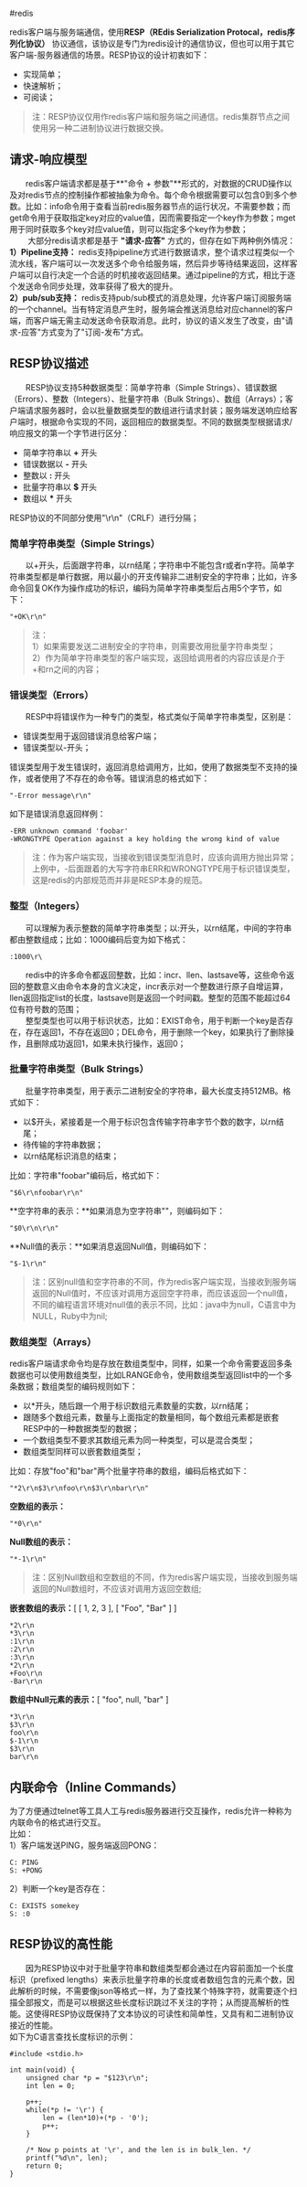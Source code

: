 #redis 

redis客户端与服务端通信，使用**RESP（REdis Serialization Protocal，redis序列化协议）** 协议通信，该协议是专门为redis设计的通信协议，但也可以用于其它客户端-服务器通信的场景。RESP协议的设计初衷如下：

-   实现简单；
-   快速解析；
-   可阅读；

> 注：RESP协议仅用作redis客户端和服务端之间通信。redis集群节点之间使用另一种二进制协议进行数据交换。

## 请求-响应模型

    redis客户端请求都是基于**"命令 + 参数"**形式的，对数据的CRUD操作以及对redis节点的控制操作都被抽象为命令。每个命令根据需要可以包含0到多个参数。比如：info命令用于查看当前redis服务器节点的运行状况，不需要参数；而get命令用于获取指定key对应的value值，因而需要指定一个key作为参数；mget用于同时获取多个key对应value值，则可以指定多个key作为参数；  
    
大部分redis请求都是基于 **"请求-应答"** 方式的，但存在如下两种例外情况：  
**1）Pipeline支持：** redis支持pipeline方式进行数据请求，整个请求过程类似一个流水线，客户端可以一次发送多个命令给服务端，然后异步等待结果返回，这样客户端可以自行决定一个合适的时机接收返回结果。通过pipeline的方式，相比于逐个发送命令同步处理，效率获得了极大的提升。  
**2）pub/sub支持：** redis支持pub/sub模式的消息处理，允许客户端订阅服务端的一个channel。当有特定消息产生时，服务端会推送消息给对应channel的客户端，而客户端无需主动发送命令获取消息。此时，协议的语义发生了改变，由"请求-应答"方式变为了"订阅-发布"方式。

## RESP协议描述

    RESP协议支持5种数据类型：简单字符串（Simple Strings）、错误数据（Errors）、整数（Integers）、批量字符串（Bulk Strings）、数组（Arrays）；客户端请求服务器时，会以批量数据类型的数组进行请求封装；服务端发送响应给客户端时，根据命令实现的不同，返回相应的数据类型。不同的数据类型根据请求/响应报文的第一个字节进行区分：

-   简单字符串以 **+** 开头
-   错误数据以 **-** 开头
-   整数以 **:** 开头
-   批量字符串以 **$** 开头
-   数组以 **\*** 开头

RESP协议的不同部分使用"\\r\\n"（CRLF）进行分隔；

### 简单字符串类型（Simple Strings）

    以+开头，后面跟字符串，以rn结尾；字符串中不能包含r或者n字符。简单字符串类型都是单行数据，用以最小的开支传输非二进制安全的字符串；比如，许多命令回复OK作为操作成功的标识，编码为简单字符串类型后占用5个字节，如下：

```
"+OK\r\n"
```

> 注：  
> 1）如果需要发送二进制安全的字符串，则需要改用批量字符串类型；  
> 2）作为简单字符串类型的客户端实现，返回给调用者的内容应该是介于+和rn之间的内容；

### 错误类型（Errors）

    RESP中将错误作为一种专门的类型，格式类似于简单字符串类型，区别是：

-   错误类型用于返回错误消息给客户端；
-   错误类型以-开头；

错误类型用于发生错误时，返回消息给调用方，比如，使用了数据类型不支持的操作，或者使用了不存在的命令等。错误消息的格式如下：

```
"-Error message\r\n"
```

如下是错误消息返回样例：

```
-ERR unknown command 'foobar'
-WRONGTYPE Operation against a key holding the wrong kind of value
```

> 注：作为客户端实现，当接收到错误类型消息时，应该向调用方抛出异常；上例中，-后面跟着的大写字符串ERR和WRONGTYPE用于标识错误类型，这是redis的内部规范而并非是RESP本身的规范。

### 整型（Integers）

    可以理解为表示整数的简单字符串类型；以:开头，以rn结尾，中间的字符串都由整数组成；比如：1000编码后变为如下格式：

```
:1000\r\
```

    redis中的许多命令都返回整数，比如：incr、llen、lastsave等，这些命令返回的整数意义由命令本身的含义决定，incr表示对一个整数进行原子自增运算，llen返回指定list的长度，lastsave则是返回一个时间戳。整型的范围不能超过64位有符号数的范围；  
    整型类型也可以用于标识状态，比如：EXIST命令，用于判断一个key是否存在，存在返回1，不存在返回0；DEL命令，用于删除一个key，如果执行了删除操作，且删除成功返回1，如果未执行操作，返回0；

### 批量字符串类型（Bulk Strings）

    批量字符串类型，用于表示二进制安全的字符串，最大长度支持512MB。格式如下：

-   以$开头，紧接着是一个用于标识包含传输字符串字节个数的数字，以rn结尾；
-   待传输的字符串数据；
-   以rn结尾标识消息的结束；

比如：字符串"foobar"编码后，格式如下：

```
"$6\r\nfoobar\r\n"
```

**空字符串的表示：**如果消息为空字符串""，则编码如下：

```
"$0\r\n\r\n"
```

**Null值的表示：**如果消息返回Null值，则编码如下：

```
"$-1\r\n"
```

> 注：区别null值和空字符串的不同，作为redis客户端实现，当接收到服务端返回的Null值时，不应该对调用方返回空字符串，而应该返回一个null值，不同的编程语言环境对null值的表示不同，比如：java中为null，C语言中为NULL，Ruby中为nil;

### 数组类型（Arrays）

redis客户端请求命令均是存放在数组类型中，同样，如果一个命令需要返回多条数据也可以使用数组类型，比如LRANGE命令，使用数组类型返回list中的一个多条数据；数组类型的编码规则如下：

-   以*开头，随后跟一个用于标识数组元素数量的实数，以rn结尾；
-   跟随多个数组元素，数量与上面指定的数量相同，每个数组元素都是嵌套RESP中的一种数据类型的数据；
-   一个数组类型不要求其数组元素为同一种类型，可以是混合类型；
-   数组类型同样可以嵌套数组类型；

比如：存放"foo"和"bar"两个批量字符串的数组，编码后格式如下：

```
"*2\r\n$3\r\nfoo\r\n$3\r\nbar\r\n"
```

**空数组的表示：**

```
"*0\r\n"
```

**Null数组的表示：**

```
"*-1\r\n"
```

> 注：区别Null数组和空数组的不同，作为redis客户端实现，当接收到服务端返回的Null数组时，不应该对调用方返回空数组;

**嵌套数组的表示：**[ [ 1, 2, 3 ], [ "Foo", "Bar" ] ]

```
*2\r\n
*3\r\n
:1\r\n
:2\r\n
:3\r\n
*2\r\n
+Foo\r\n
-Bar\r\n
```

**数组中Null元素的表示：**[ "foo", null, "bar" ]

```
*3\r\n
$3\r\n
foo\r\n
$-1\r\n
$3\r\n
bar\r\n
```

## 内联命令（Inline Commands）

为了方便通过telnet等工具人工与redis服务器进行交互操作，redis允许一种称为内联命令的格式进行交互。  
比如：  
1）客户端发送PING，服务端返回PONG：

```
C: PING
S: +PONG
```

2）判断一个key是否存在：

```
C: EXISTS somekey
S: :0
```

## RESP协议的高性能

    因为RESP协议中对于批量字符串和数组类型都会通过在内容前面加一个长度标识（prefixed lengths）来表示批量字符串的长度或者数组包含的元素个数，因此解析的时候，不需要像json等格式一样，为了查找某个特殊字符，就需要逐个扫描全部报文，而是可以根据这些长度标识跳过不关注的字符；从而提高解析的性能。这使得RESP协议既保持了文本协议的可读性和简单性，又具有和二进制协议接近的性能。  
如下为C语言查找长度标识的示例：

```
#include <stdio.h>

int main(void) {
    unsigned char *p = "$123\r\n";
    int len = 0;

    p++;
    while(*p != '\r') {
        len = (len*10)+(*p - '0');
        p++;
    }

    /* Now p points at '\r', and the len is in bulk_len. */
    printf("%d\n", len);
    return 0;
}
```